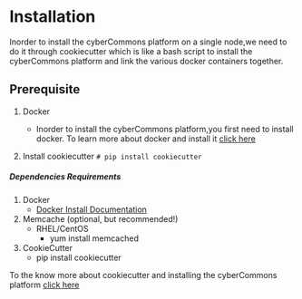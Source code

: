 Installation
==============

Inorder to install the cyberCommons platform on a single node,we need to do it through cookiecutter which is like a bash script to install the cyberCommons platform and link the various docker containers together.

Prerequisite
-------------
1. Docker
   * Inorder to install the cyberCommons platform,you first need to install docker.
   To learn more about docker and install it [click here](https://docs.docker.com/engine/installation/)

2. Install cookiecutter
   `# pip install cookiecutter`

##### Dependencies Requirements

1. Docker
    * [Docker Install Documentation](https://docs.docker.com/engine/installation/)
2. Memcache (optional, but recommended!)
    * RHEL/CentOS
        * yum install memcached
3. CookieCutter
    * pip install cookiecutter

To the know more about cookiecutter and installing the cyberCommons platform [click here](https://github.com/cybercommons/cybercom-cookiecutter)


